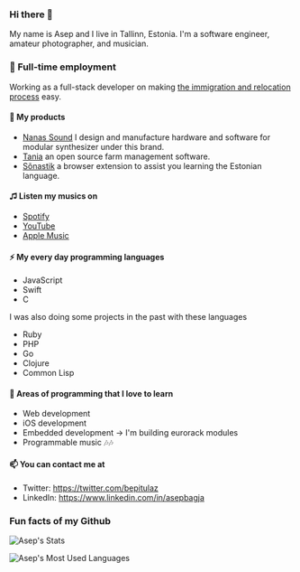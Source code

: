 ### Hi there 👋

My name is Asep and I live in Tallinn, Estonia. I'm a software engineer, amateur photographer, and musician.

### 🎯 Full-time employment

Working as a full-stack developer on making [the immigration and relocation process](https://jobbatical.com) easy.

#### 🔭 My products

- [Nanas Sound](https://www.nanassound.com) I design and manufacture hardware and software for modular synthesizer under this brand.
- [Tania](https://usetania.org) an open source farm management software.
- [Sõnastik](https://www.sonastik.ee) a browser extension to assist you learning the Estonian language.

#### ♫ Listen my musics on

- [Spotify](https://open.spotify.com/artist/3ZluC2z0z35Pdv8Aky7qMx?si=EmZEkEaiSBKZrmd6_NbXgw)
- [YouTube](https://www.youtube.com/@bepitulaz)
- [Apple Music](https://music.apple.com/ee/artist/asep-bagja/1650464458)

#### ⚡ My every day programming languages

- JavaScript
- Swift
- C

I was also doing some projects in the past with these languages
- Ruby
- PHP
- Go
- Clojure
- Common Lisp

#### 🌱 Areas of programming that I love to learn

- Web development
- iOS development
- Embedded development -> I'm building eurorack modules
- Programmable music 🎶🎶

#### 📫 You can contact me at
- Twitter: https://twitter.com/bepitulaz
- LinkedIn: https://www.linkedin.com/in/asepbagja

### Fun facts of my Github
![Asep's Stats](https://github-readme-stats.vercel.app/api?username=bepitulaz&show_icons=true)

![Asep's Most Used Languages](https://github-readme-stats.vercel.app/api/top-langs/?username=bepitulaz&theme=blue-green)
<!--
Fact

**bepitulaz/bepitulaz** is a ✨ _special_ ✨ repository because its `README.md` (this file) appears on your GitHub profile.

Here are some ideas to get you started:

- 🔭 I’m currently working on ...
- 🌱 I’m currently learning ...
- 👯 I’m looking to collaborate on ...
- 🤔 I’m looking for help with ...
- 💬 Ask me about ...
- 📫 How to reach me: ...
- 😄 Pronouns: ...
- ⚡ Fun fact: ...
-->
